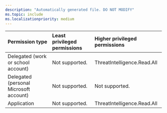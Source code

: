```yaml
---
description: "Automatically generated file. DO NOT MODIFY"
ms.topic: include
ms.localizationpriority: medium
---
```


|Permission type|Least privileged permissions|Higher privileged permissions|
|:---|:---|:---|
|Delegated (work or school account)|Not supported.|ThreatIntelligence.Read.All|
|Delegated (personal Microsoft account)|Not supported.|Not supported.|
|Application|Not supported.|ThreatIntelligence.Read.All|

